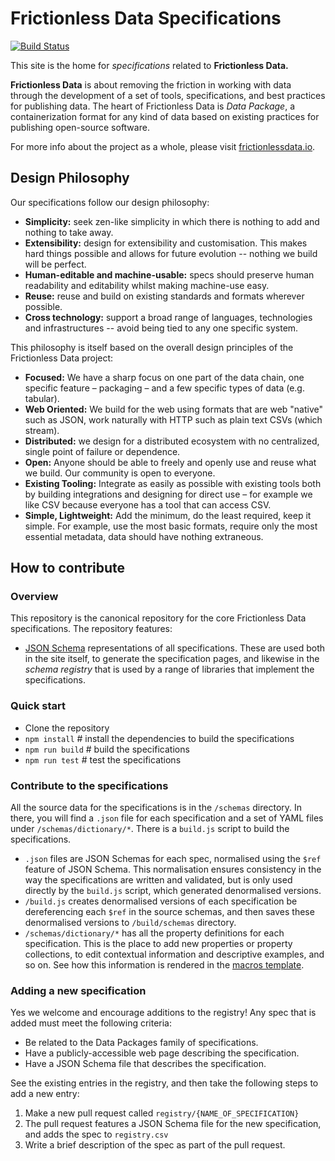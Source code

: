 # Frictionless Data Specifications

[![Build Status](http://travis-ci.org/frictionlessdata/specs.svg?branch=master)](http://travis-ci.org/frictionlessdata/specs)

This site is the home for *specifications* related to **Frictionless Data.**

**Frictionless Data** is about removing the friction in working with data through the development of a set of tools, specifications, and best practices for publishing data. The heart of Frictionless Data is *Data Package*, a containerization format for any kind of data based on existing practices for publishing open-source software.

For more info about the project as a whole, please visit [frictionlessdata.io](http://frictionlessdata.io).

## Design Philosophy

Our specifications follow our design philosophy:

* **Simplicity:** seek zen-like simplicity in which there is nothing to add and nothing to take away.
* **Extensibility:** design for extensibility and customisation. This makes hard things possible and allows for future evolution -- nothing we build will be perfect.
* **Human-editable and machine-usable:** specs should preserve human readability and editability whilst making machine-use easy.
* **Reuse:** reuse and build on existing standards and formats wherever possible.
* **Cross technology:** support a broad range of languages, technologies and infrastructures -- avoid being tied to any one specific system.

This philosophy is itself based on the overall design principles of the Frictionless Data project:

* **Focused:** We have a sharp focus on one part of the data chain, one specific feature – packaging – and a few specific types of data (e.g. tabular).
* **Web Oriented:** We build for the web using formats that are web "native" such as JSON, work naturally with HTTP such as plain text CSVs (which stream).
* **Distributed:** we design for a distributed ecosystem with no centralized, single point of failure or dependence.
* **Open:** Anyone should be able to freely and openly use and reuse what we build. Our community is open to everyone.
* **Existing Tooling:** Integrate as easily as possible with existing tools both by building integrations and designing for direct use – for example we like CSV because everyone has a tool that can access CSV.
* **Simple, Lightweight:** Add the minimum, do the least required, keep it simple. For example, use the most basic formats, require only the most essential metadata, data should have nothing extraneous.

## How to contribute

### Overview

This repository is the canonical repository for the core Frictionless Data specifications. The repository features:

- [JSON Schema](http://json-schema.org) representations of all specifications. These are used both in the site itself, to generate the specification pages, and likewise in the *schema registry* that is used by a range of libraries that implement the specifications.

### Quick start

- Clone the repository
- `npm install` # install the dependencies to build the specifications
- `npm run build` # build the specifications
- `npm run test` # test the specifications

### Contribute to the specifications

All the source data for the specifications is in the `/schemas` directory. In there, you will find a `.json` file for each specification and a set of YAML files under `/schemas/dictionary/*`. There is a `build.js` script to build the specifications.

- `.json` files are JSON Schemas for each spec, normalised using the `$ref` feature of JSON Schema. This normalisation ensures consistency in the way the specifications are written and validated, but is only used directly by the `build.js` script, which generated denormalised versions.
- `/build.js` creates denormalised versions of each specification be dereferencing each `$ref` in the source schemas, and then saves these denormalised versions to `/build/schemas` directory.
- `/schemas/dictionary/*` has all the property definitions for each specification. This is the place to add new properties or property collections, to edit contextual information and descriptive examples, and so on. See how this information is rendered in the [macros template](https://github.com/frictionlessdata/specs/blob/master/templates/macros.html).

### Adding a new specification

Yes we welcome and encourage additions to the registry! Any spec that is added must meet the following criteria:

- Be related to the Data Packages family of specifications.
- Have a publicly-accessible web page describing the specification.
- Have a JSON Schema file that describes the specification.

See the existing entries in the registry, and then take the following steps to add a new entry:

1. Make a new pull request called `registry/{NAME_OF_SPECIFICATION}`
2. The pull request features a JSON Schema file for the new specification, and adds the spec to `registry.csv`
3. Write a brief description of the spec as part of the pull request.
